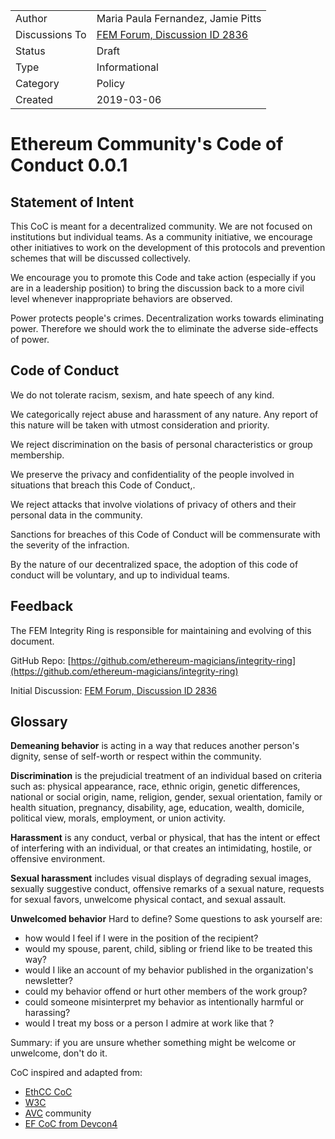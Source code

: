|                |                                    |
| -------------- | ---------------------------------- |
| Author         | Maria Paula Fernandez, Jamie Pitts |
| Discussions To | [FEM Forum, Discussion ID 2836](https://ethereum-magicians.org/t/ethmagicians-council-of-prague-integrity-ring-community-code-of-conduct/2836) |
| Status         | Draft |
| Type           | Informational |
| Category       | Policy |
| Created        | 2019-03-06 |

# Ethereum Community's Code of Conduct 0.0.1

## Statement of Intent

This CoC is meant for a decentralized community. We are not focused on institutions but individual teams. As a community initiative, we encourage other initiatives to work on the development of this protocols and prevention schemes that will be discussed collectively.

We encourage you to promote this Code and take action (especially if you are in a leadership position) to bring the discussion back to a more civil level whenever inappropriate behaviors are observed.

Power protects people's crimes. Decentralization works towards eliminating power. Therefore we should work the to eliminate the adverse side-effects of power. 

## Code of Conduct

We do not tolerate racism, sexism, and hate speech of any kind.

We categorically reject abuse and harassment of any nature. Any report of this nature will be taken with utmost consideration and priority. 

We reject discrimination on the basis of personal characteristics or group membership.

We preserve the privacy and confidentiality of the people involved in situations that breach this Code of Conduct,.

We reject attacks that involve violations of privacy of others and their personal data in the community.

Sanctions for breaches of this Code of Conduct will be commensurate with the severity of the infraction.

By the nature of our decentralized space, the adoption of this code of conduct will be voluntary, and up to individual teams. 

## Feedback 

The FEM Integrity Ring is responsible for maintaining and evolving of this document.

GitHub Repo: [https://github.com/ethereum-magicians/integrity-ring](https://github.com/ethereum-magicians/integrity-ring)

Initial Discussion: [FEM Forum, Discussion ID 2836](https://ethereum-magicians.org/t/ethmagicians-council-of-prague-integrity-ring-community-code-of-conduct/2836)

## Glossary

**Demeaning behavior**
is acting in a way that reduces another person's dignity, sense of self-worth or respect within the community.

**Discrimination**
is the prejudicial treatment of an individual based on criteria such as: physical appearance, race, ethnic origin, genetic differences, national or social origin, name, religion, gender, sexual orientation, family or health situation, pregnancy, disability, age, education, wealth, domicile, political view, morals, employment, or union activity.


**Harassment**
is any conduct, verbal or physical, that has the intent or effect of interfering with an individual, or that creates an intimidating, hostile, or offensive environment.

**Sexual harassment**
includes visual displays of degrading sexual images, sexually suggestive conduct, offensive remarks of a sexual nature, requests for sexual favors, unwelcome physical contact, and sexual assault.

**Unwelcomed behavior**
Hard to define? Some questions to ask yourself are:
* how would I feel if I were in the position of the recipient?
* would my spouse, parent, child, sibling or friend like to be treated this way?
* would I like an account of my behavior published in the organization's newsletter?
* could my behavior offend or hurt other members of the work group?
* could someone misinterpret my behavior as intentionally harmful or harassing?
* would I treat my boss or a person I admire at work like that ?

Summary: if you are unsure whether something might be welcome or unwelcome, don't do it.

CoC inspired and adapted from: 

- [EthCC CoC](https://ethcc.io/images/EthCC_CoC.pdf)
- [W3C](https://www.w3.org/Consortium/cepc/)
- [AVC](avc.com) community 
- [EF CoC from Devcon4](https://devcon4.ethereum.org/code-of-conduct)


